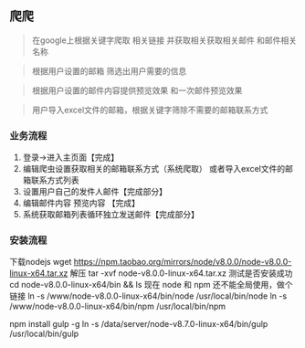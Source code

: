 ## 爬爬

> 在google上根据关键字爬取 相关链接 并获取相关获取相关邮件 和邮件相关名称

> 根据用户设置的邮箱 筛选出用户需要的信息

> 根据用户设置的邮件内容提供预览效果 和一次邮件预览效果

> 用户导入excel文件的邮箱，根据关键字筛除不需要的邮箱联系方式

### 业务流程
1. 登录->进入主页面【完成】
2. 编辑爬虫设置获取相关的邮箱联系方式（系统爬取） 或者导入excel文件的邮箱联系方式列表
3. 设置用户自己的发件人邮件【完成部分】
4. 编辑邮件内容 预览内容 【完成】
5. 系统获取邮箱列表循环独立发送邮件【完成部分】

### 安装流程
下载nodejs
wget https://npm.taobao.org/mirrors/node/v8.0.0/node-v8.0.0-linux-x64.tar.xz
解压
tar -xvf  node-v8.0.0-linux-x64.tar.xz
测试是否安装成功
cd  node-v8.0.0-linux-x64/bin && ls
现在 node 和 npm 还不能全局使用，做个链接
ln -s /www/node-v8.0.0-linux-x64/bin/node /usr/local/bin/node
ln -s /www/node-v8.0.0-linux-x64/bin/npm /usr/local/bin/npm


npm install gulp -g
ln -s /data/server/node-v8.7.0-linux-x64/bin/gulp /usr/local/bin/gulp
